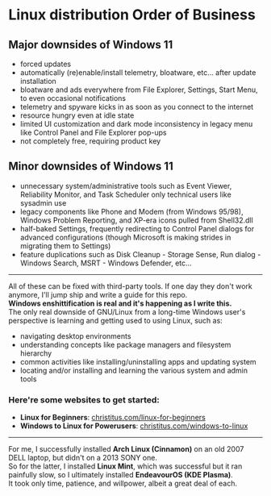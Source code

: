 # Linux distribution Order of Business

## Major downsides of Windows 11

- forced updates
- automatically (re)enable/install telemetry, bloatware, etc... after update installation  
- bloatware and ads everywhere from File Explorer, Settings, Start Menu, to even occasional notifications  
- telemetry and spyware kicks in as soon as you connect to the internet  
- resource hungry even at idle state  
- limited UI customization and dark mode inconsistency in legacy menu like Control Panel and File Explorer pop-ups  
- not completely free, requiring product key  

## Minor downsides of Windows 11

- unnecessary system/administrative tools such as Event Viewer, Reliability Monitor, and Task Scheduler only technical users like sysadmin use  
- legacy components like Phone and Modem (from Windows 95/98), Windows Problem Reporting, and XP-era icons pulled from Shell32.dll  
- half-baked Settings, frequently redirecting to Control Panel dialogs for advanced configurations (though Microsoft is making strides in migrating them to Settings)  
- feature duplications such as Disk Cleanup - Storage Sense, Run dialog - Windows Search, MSRT - Windows Defender, etc...  

---

All of these can be fixed with third-party tools. If one day they don't work anymore, I'll jump ship and write a guide for this repo.  
**Windows enshittification is real and it's happening as I write this.**  
The only real downside of GNU/Linux from a long-time Windows user's perspective is learning and getting used to using Linux, such as:

- navigating desktop environments  
- understanding concepts like package managers and filesystem hierarchy  
- common activities like installing/uninstalling apps and updating system  
- locating and/or installing and learning the various system and admin tools  

### Here're some websites to get started:

- **Linux for Beginners**: [christitus.com/linux-for-beginners](https://christitus.com/linux-for-beginners)  
- **Windows to Linux for Powerusers**: [christitus.com/windows-to-linux](https://christitus.com/windows-to-linux)  

---

For me, I successfully installed **Arch Linux (Cinnamon)** on an old 2007 DELL laptop, but didn't on a 2013 SONY one.  
So for the latter, I installed **Linux Mint**, which was successful but it ran painfully slow, so I ultimately installed **EndeavourOS (KDE Plasma)**.  
It took only time, patience, and willpower, albeit a great deal of each.
